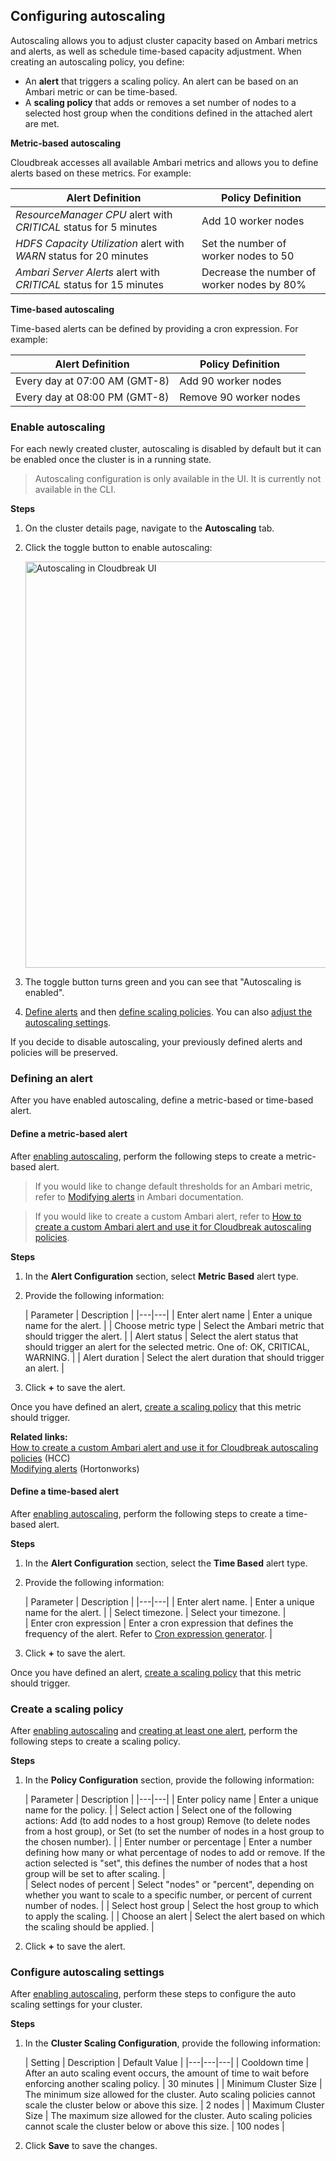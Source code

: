 ## Configuring autoscaling 

Autoscaling allows you to adjust cluster capacity based on Ambari metrics and alerts, as well as schedule time-based capacity adjustment. When creating an autoscaling policy, you define:

* An **alert** that triggers a scaling policy. An alert can be based on an Ambari metric or can be time-based.     
* A **scaling policy** that adds or removes a set number of nodes to a selected host group when the conditions defined in the attached alert are met.    

**Metric-based autoscaling**

Cloudbreak accesses all available Ambari metrics and allows you to define alerts based on these metrics. For example:

| Alert Definition | Policy Definition |
|---|---|
| *ResourceManager CPU* alert with *CRITICAL* status for 5 minutes | Add 10 worker nodes |
| *HDFS Capacity Utilization* alert with *WARN* status for 20 minutes | Set the number of worker nodes to 50 |
| *Ambari Server Alerts* alert with *CRITICAL* status for 15 minutes | Decrease the number of worker nodes by 80% |


**Time-based autoscaling**

Time-based alerts can be defined by providing a cron expression. For example: 

| Alert Definition | Policy Definition |
|---|---|
| Every day at 07:00 AM (GMT-8) | Add 90 worker nodes | 
| Every day at 08:00 PM (GMT-8) | Remove 90 worker nodes |
 

### Enable autoscaling 

For each newly created cluster, autoscaling is disabled by default but it can be enabled once the cluster is in a running state. 

[Comment]: <> (Is it disabled by default?)

> Autoscaling configuration is only available in the UI. It is currently not available in the CLI. 

**Steps**

1. On the cluster details page, navigate to the **Autoscaling** tab.   
3. Click the toggle button to enable autoscaling:

    <a href="../images/cb_cb-autoscaling1.png" target="_blank" title="click to enlarge"><img src="../images/cb_cb-autoscaling1.png" width="650" title="Autoscaling in Cloudbreak UI"></a>  
      
4. The toggle button turns green and you can see that "Autoscaling is enabled".   
5. [Define alerts](#defining-an-alert) and then [define scaling policies](#create-a-scaling-policy). You can also [adjust the autoscaling settings](#configure-autoscaling-settings). 

If you decide to disable autoscaling, your previously defined alerts and policies will be preserved. 


### Defining an alert

After you have enabled autoscaling, define a metric-based or time-based alert.  


#### Define a metric-based alert 

After [enabling autoscaling](#enable-autoscaling), perform the following steps to create a metric-based alert.  

> If you would like to change default thresholds for an Ambari metric, refer to [Modifying alerts](https://docs.hortonworks.com/HDPDocuments/Ambari-2.6.1.0/bk_ambari-operations/content/modifying_alerts.html) in Ambari documentation. 

> If you would like to create a custom Ambari alert, refer to [How to create a custom Ambari alert and use it for Cloudbreak autoscaling policies](https://community.hortonworks.com/articles/143762/how-to-create-a-custom-ambari-alert-and-use-it-for.html).

**Steps**

1. In the **Alert Configuration** section, select **Metric Based** alert type.      
2. Provide the following information:

    | Parameter | Description |
|---|---|
| Enter alert name | Enter a unique name for the alert. | 
| Choose metric type | Select the Ambari metric that should trigger the alert. |
| Alert status | Select the alert status that should trigger an alert for the selected metric. One of: OK, CRITICAL, WARNING. | 
| Alert duration | Select the alert duration that should trigger an alert. |   

3. Click **+** to save the alert.  

Once you have defined an alert, [create a scaling policy](#create-a-scaling-policy) that this metric should trigger.

**Related links:**  
[How to create a custom Ambari alert and use it for Cloudbreak autoscaling policies](https://community.hortonworks.com/articles/143762/how-to-create-a-custom-ambari-alert-and-use-it-for.html) (HCC)   
[Modifying alerts](https://docs.hortonworks.com/HDPDocuments/Ambari-2.6.1.0/bk_ambari-operations/content/modifying_alerts.html) (Hortonworks)   



#### Define a time-based alert 

After [enabling autoscaling](#enable-autoscaling), perform the following steps to create a time-based alert.

**Steps**
 
1. In the **Alert Configuration** section, select the **Time Based** alert type. 
2. Provide the following information: 

    | Parameter | Description |
|---|---|
| Enter alert name. |  Enter a unique name for the alert. | 
| Select timezone. | Select your timezone. |   
| Enter cron expression | Enter a cron expression that defines the frequency of the alert. Refer to [Cron expression generator](http://www.cronmaker.com/). | 

3. Click **+** to save the alert.   

Once you have defined an alert, [create a scaling policy](#create-a-scaling-policy) that this metric should trigger.


### Create a scaling policy 

After [enabling autoscaling](#enable-autoscaling) and [creating at least one alert](#defining-an-alert), perform the following steps to create a scaling policy.

**Steps**

1. In the **Policy Configuration** section, provide the following information:

    | Parameter | Description |
|---|---| 
| Enter policy name | Enter a unique name for the policy. | 
| Select action | Select one of the following actions: Add (to add nodes to a host group) Remove (to delete nodes from a host group), or Set (to set the number of nodes in a host group to the chosen number). | 
| Enter number or percentage | Enter a number defining how many or what percentage of nodes to add or remove. If the action selected is "set", this defines the number of nodes that a host group will be set to after scaling. |  
| Select nodes of percent | Select "nodes" or "percent", depending on whether you want to scale to a specific number, or percent of current number of nodes.  |
| Select host group | Select the host group to which to apply the scaling. | 
| Choose an alert | Select the alert based on which the scaling should be applied. |   

9. Click **+** to save the alert.   



### Configure autoscaling settings 

After [enabling autoscaling](#enable-autoscaling), perform these steps to configure the auto scaling settings for your cluster.   

**Steps**

1. In the **Cluster Scaling Configuration**, provide the following information: 
    
    | Setting | Description	 | Default Value |
|---|---|---|
| Cooldown time  | After an auto scaling event occurs, the amount of time to wait before enforcing another scaling policy. | 30 minutes |
| Minimum Cluster Size |	The minimum size allowed for the cluster. Auto scaling policies cannot scale the cluster below or above this size. | 2 nodes |
| Maximum Cluster Size |	The maximum size allowed for the cluster. Auto scaling policies cannot scale the cluster below or above this size. | 100 nodes |

2. Click **Save** to save the changes. 


